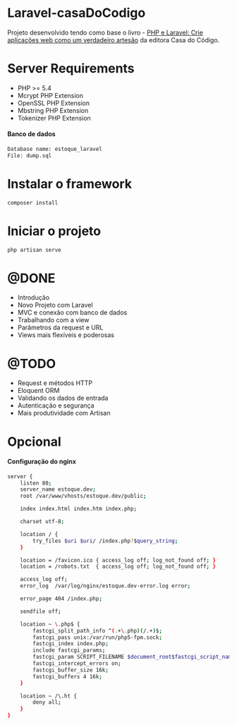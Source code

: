 # Laravel-casaDoCodigo
Projeto desenvolvido tendo como base o livro - [PHP e Laravel: Crie aplicações web como um verdadeiro artesão](http://www.casadocodigo.com.br/products/livro-laravel-php) da editora Casa do Código.

# Server Requirements
* PHP >= 5.4
* Mcrypt PHP Extension
* OpenSSL PHP Extension
* Mbstring PHP Extension
* Tokenizer PHP Extension

#### Banco de dados
```sh
Database name: estoque_laravel
File: dump.sql
```

# Instalar o framework
```sh
composer install
```
# Iniciar o projeto
```sh
php artisan serve
```
# @DONE
* Introdução
* Novo Projeto com Laravel
* MVC e conexão com banco de dados
* Trabalhando com a view
* Parâmetros da request e URL
* Views mais flexíveis e poderosas

# @TODO
* Request e métodos HTTP
* Eloquent ORM
* Validando os dados de entrada
* Autenticação e segurança
* Mais produtividade com Artisan

# Opcional
#### Configuração do nginx
```sh
server {
    listen 80;
    server_name estoque.dev;
    root /var/www/vhosts/estoque.dev/public;

    index index.html index.htm index.php;

    charset utf-8;

    location / {
        try_files $uri $uri/ /index.php?$query_string;
    }

    location = /favicon.ico { access_log off; log_not_found off; }
    location = /robots.txt  { access_log off; log_not_found off; }

    access_log off;
    error_log  /var/log/nginx/estoque.dev-error.log error;

    error_page 404 /index.php;

    sendfile off;

    location ~ \.php$ {
        fastcgi_split_path_info ^(.+\.php)(/.+)$;
        fastcgi_pass unix:/var/run/php5-fpm.sock;
        fastcgi_index index.php;
        include fastcgi_params;
        fastcgi_param SCRIPT_FILENAME $document_root$fastcgi_script_name;
        fastcgi_intercept_errors on;
        fastcgi_buffer_size 16k;
        fastcgi_buffers 4 16k;
    }

    location ~ /\.ht {
        deny all;
    }
}
```
